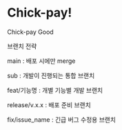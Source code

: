 # Chick-pay!

Chick-pay Good

브랜치 전략

main : 배포 시에만 merge

sub : 개발이 진행되는 통합 브랜치

feat/기능명 : 개별 기능별 개발 브랜치

release/v.x.x : 배포 준비 브랜치

fix/issue_name : 긴급 버그 수정용 브랜치
